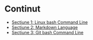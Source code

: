 # Continut
* [Sectiune 1: Linux bash Command Line](command-line/linux-bash-command-line.md)
* [Sectiune 2: Markdown Language](markdown/markdown-language.md)
* [Sectiune 3: Git bash Command Line](git/git-command-line.md)
  
  

